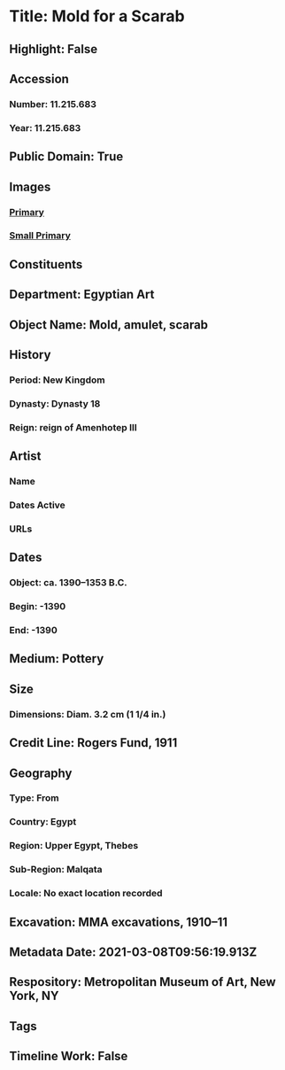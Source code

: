 # Title: Mold for a Scarab
## Highlight: False
## Accession
### Number: 11.215.683
### Year: 11.215.683
## Public Domain: True
## Images
### [Primary](https://images.metmuseum.org/CRDImages/eg/original/11.215.683.jpg)
### [Small Primary](https://images.metmuseum.org/CRDImages/eg/web-large/11.215.683.jpg)
## Constituents
## Department: Egyptian Art
## Object Name: Mold, amulet, scarab
## History
### Period: New Kingdom
### Dynasty: Dynasty 18
### Reign: reign of Amenhotep III
## Artist
### Name
### Dates Active
### URLs
## Dates
### Object: ca. 1390–1353 B.C.
### Begin: -1390
### End: -1390
## Medium: Pottery
## Size
### Dimensions: Diam. 3.2 cm (1 1/4 in.)
## Credit Line: Rogers Fund, 1911
## Geography
### Type: From
### Country: Egypt
### Region: Upper Egypt, Thebes
### Sub-Region: Malqata
### Locale: No exact location recorded
## Excavation: MMA excavations, 1910–11
## Metadata Date: 2021-03-08T09:56:19.913Z
## Respository: Metropolitan Museum of Art, New York, NY
## Tags
## Timeline Work: False